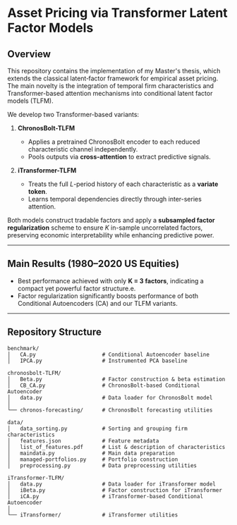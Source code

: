 # Asset Pricing via Transformer Latent Factor Models

## Overview
This repository contains the implementation of my Master's thesis, which extends the classical latent‐factor framework for empirical asset pricing.  
The main novelty is the integration of temporal firm characteristics and Transformer-based attention mechanisms into conditional latent factor models (TLFM).

We develop two Transformer-based variants:

1. **ChronosBolt-TLFM**  
   - Applies a pretrained ChronosBolt encoder to each reduced characteristic channel independently.  
   - Pools outputs via **cross-attention** to extract predictive signals.

2. **iTransformer-TLFM**  
   - Treats the full $L$-period history of each characteristic as a **variate token**.  
   - Learns temporal dependencies directly through inter-series attention.

Both models construct tradable factors and apply a **subsampled factor regularization** scheme to ensure $K$ in-sample uncorrelated factors, preserving economic interpretability while enhancing predictive power.

---

## Main Results (1980–2020 US Equities)
- Best performance achieved with only **K = 3 factors**, indicating a compact yet powerful factor structure.e.
- Factor regularization significantly boosts performance of both Conditional Autoencoders (CA) and our TLFM variants.

---

## Repository Structure

```
benchmark/
│   CA.py                     # Conditional Autoencoder baseline
│   IPCA.py                   # Instrumented PCA baseline

chronosbolt-TLFM/
│   Beta.py                   # Factor construction & beta estimation
│   CB_CA.py                  # ChronosBolt-based Conditional Autoencoder
│   data.py                   # Data loader for ChronosBolt model
│
└── chronos-forecasting/      # ChronosBolt forecasting utilities

data/
│   data_sorting.py           # Sorting and grouping firm characteristics
│   features.json             # Feature metadata
│   list_of_features.pdf      # List & description of characteristics
│   maindata.py               # Main data preparation
│   managed-portfolios.py     # Portfolio construction
│   preprocessing.py          # Data preprocessing utilities

iTransformer-TLFM/
│   data.py                   # Data loader for iTransformer model
│   iBeta.py                  # Factor construction for iTransformer
│   iCA.py                    # iTransformer-based Conditional Autoencoder
│
└── iTransformer/             # iTransformer utilities
```
